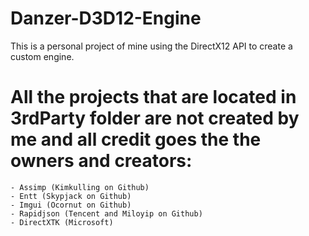 # Danzer-D3D12-Engine
This is a personal project of mine using the DirectX12 API to create a custom engine.

# All the projects that are located in 3rdParty folder are not created by me and all credit goes the the owners and creators:
    - Assimp (Kimkulling on Github)
    - Entt (Skypjack on Github)
    - Imgui (Ocornut on Github)
    - Rapidjson (Tencent and Miloyip on Github)
    - DirectXTK (Microsoft)

